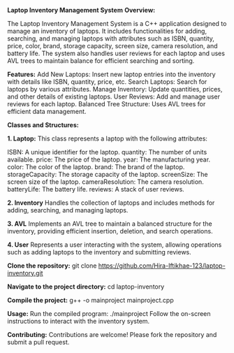 **Laptop Inventory Management System**
**Overview:**

The Laptop Inventory Management System is a C++ application designed to manage an inventory of laptops. It includes functionalities for adding, searching, and managing laptops with attributes such as ISBN, quantity, price, color, brand, storage capacity, screen size, camera resolution, and battery life. The system also handles user reviews for each laptop and uses AVL trees to maintain balance for efficient searching and sorting.

**Features:**
Add New Laptops: Insert new laptop entries into the inventory with details like ISBN, quantity, price, etc.
Search Laptops: Search for laptops by various attributes.
Manage Inventory: Update quantities, prices, and other details of existing laptops.
User Reviews: Add and manage user reviews for each laptop.
Balanced Tree Structure: Uses AVL trees for efficient data management.

**Classes and Structures:**

**1. Laptop:**
This class represents a laptop with the following attributes:

ISBN: A unique identifier for the laptop.
quantity: The number of units available.
price: The price of the laptop.
year: The manufacturing year.
color: The color of the laptop.
brand: The brand of the laptop.
storageCapacity: The storage capacity of the laptop.
screenSize: The screen size of the laptop.
cameraResolution: The camera resolution.
batteryLife: The battery life.
reviews: A stack of user reviews.

**2. Inventory**
Handles the collection of laptops and includes methods for adding, searching, and managing laptops.

**3. AVL**
Implements an AVL tree to maintain a balanced structure for the inventory, providing efficient insertion, deletion, and search operations.

**4. User**
Represents a user interacting with the system, allowing operations such as adding laptops to the inventory and submitting reviews.


**Clone the repository:**
git clone https://github.com/Hira-Iftikhae-123/laptop-inventory.git

**Navigate to the project directory:**
cd laptop-inventory

**Compile the project:**
g++ -o mainproject mainproject.cpp

**Usage:**
Run the compiled program:
./mainproject
Follow the on-screen instructions to interact with the inventory system.

**Contributing:**
Contributions are welcome! Please fork the repository and submit a pull request.
